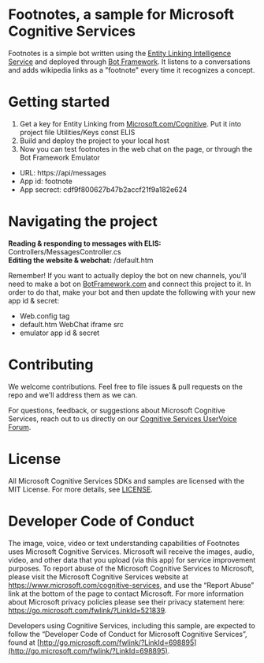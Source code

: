 Footnotes, a sample for Microsoft Cognitive Services
====================================
Footnotes is a simple bot written using the [Entity Linking Intelligence Service](<https://www.microsoft.com/cognitive-services/en-us/entity-linking-intelligence-service>) and deployed through [Bot Framework](<https://www.botframework.com/>). It listens to a conversations and adds wikipedia links as a "footnote" every time it recognizes a concept.


Getting started
===============
1. Get a key for Entity Linking from [Microsoft.com/Cognitive](<https://www.microsoft.com/cognitive-services/en-us/sign-up>). Put it into project file Utilities/Keys const ELIS
2. Build and deploy the project to your local host
3. Now you can test footnotes in the web chat on the page, or through the Bot Framework Emulator
 -   URL: https:/<local host>/api/messages
 -   App id: footnote
 -   App secrect: cdf9f800627b47b2accf21f9a182e624


Navigating the project
===============
**Reading & responding to messages with ELIS:** Controllers/MessagesController.cs  
**Editing the website & webchat:** /default.htm

Remember! If you want to actually deploy the bot on new channels, you'll need to make a bot on [BotFramework.com](<https://www.botframework.com/>) and connect this project to it. In order to do that, make your bot and then update the following with your new app id & secret:  
- Web.config <appsettings> tag
- default.htm WebChat iframe src
- emulator app id & secret


Contributing
============
We welcome contributions. Feel free to file issues & pull requests on the repo and we'll address them as we can.

For questions, feedback, or suggestions about Microsoft Cognitive Services, reach out to us directly on our [Cognitive Services UserVoice Forum](<https://cognitive.uservoice.com>).



License
=======
All Microsoft Cognitive Services SDKs and samples are licensed with the MIT License. For more details, see [LICENSE](</LICENSE.md>).


Developer Code of Conduct
=======
The image, voice, video or text understanding capabilities of Footnotes uses Microsoft Cognitive Services. Microsoft will receive the images, audio, video, and other data that you upload (via this app) for service improvement purposes. To report abuse of the Microsoft Cognitive Services to Microsoft, please visit the Microsoft Cognitive Services website at https://www.microsoft.com/cognitive-services, and use the “Report Abuse” link at the bottom of the page to contact Microsoft. For more information about Microsoft privacy policies please see their privacy statement here: https://go.microsoft.com/fwlink/?LinkId=521839.

Developers using Cognitive Services, including this sample, are expected to follow the “Developer Code of Conduct for Microsoft Cognitive Services”, found at [http://go.microsoft.com/fwlink/?LinkId=698895](http://go.microsoft.com/fwlink/?LinkId=698895).

